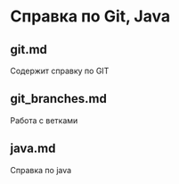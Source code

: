 # Справка по Git, Java

## git.md

Содержит справку по GIT

## git_branches.md

Работа с ветками

## java.md

Справка по java
